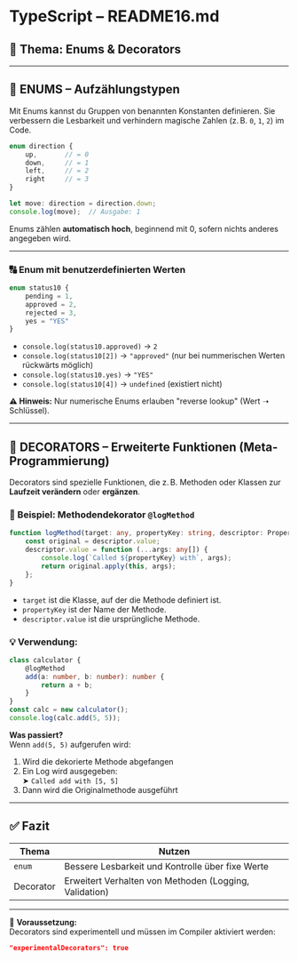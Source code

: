 # TypeScript – README16.md  
## 🎯 Thema: Enums & Decorators

---

## 🔢 ENUMS – Aufzählungstypen

Mit Enums kannst du Gruppen von benannten Konstanten definieren. Sie verbessern die Lesbarkeit und verhindern magische Zahlen (z. B. `0`, `1`, `2`) im Code.

```ts
enum direction {
    up,       // = 0
    down,     // = 1
    left,     // = 2
    right     // = 3
}

let move: direction = direction.down;
console.log(move);  // Ausgabe: 1
```

Enums zählen **automatisch hoch**, beginnend mit 0, sofern nichts anderes angegeben wird.

---

### 🔠 Enum mit benutzerdefinierten Werten

```ts
enum status10 {
    pending = 1,
    approved = 2,
    rejected = 3,
    yes = "YES"
}
```

- `console.log(status10.approved)` → `2`
- `console.log(status10[2])` → `"approved"` (nur bei nummerischen Werten rückwärts möglich)
- `console.log(status10.yes)` → `"YES"`
- `console.log(status10[4])` → `undefined` (existiert nicht)

**⚠️ Hinweis:** Nur numerische Enums erlauben "reverse lookup" (Wert ➝ Schlüssel).

---

## 🧩 DECORATORS – Erweiterte Funktionen (Meta-Programmierung)

Decorators sind spezielle Funktionen, die z. B. Methoden oder Klassen zur **Laufzeit verändern** oder **ergänzen**.

### 🧪 Beispiel: Methodendekorator `@logMethod`

```ts
function logMethod(target: any, propertyKey: string, descriptor: PropertyDescriptor) {
    const original = descriptor.value;
    descriptor.value = function (...args: any[]) {
        console.log(`Called ${propertyKey} with`, args);
        return original.apply(this, args);
    };
}
```

- `target` ist die Klasse, auf der die Methode definiert ist.
- `propertyKey` ist der Name der Methode.
- `descriptor.value` ist die ursprüngliche Methode.

### 💡 Verwendung:

```ts
class calculator {
    @logMethod
    add(a: number, b: number): number {
        return a + b;
    }
}
const calc = new calculator();
console.log(calc.add(5, 5));
```

**Was passiert?**  
Wenn `add(5, 5)` aufgerufen wird:
1. Wird die dekorierte Methode abgefangen
2. Ein Log wird ausgegeben:  
   ➤ `Called add with [5, 5]`  
3. Dann wird die Originalmethode ausgeführt

---

## ✅ Fazit

| Thema     | Nutzen                                                  |
|-----------|---------------------------------------------------------|
| `enum`    | Bessere Lesbarkeit und Kontrolle über fixe Werte        |
| Decorator | Erweitert Verhalten von Methoden (Logging, Validation)  |

---

📌 **Voraussetzung:**  
Decorators sind experimentell und müssen im Compiler aktiviert werden:  
```json
"experimentalDecorators": true
```
